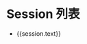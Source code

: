 # Session 列表

<ul>
    <li v-for="session in $page.sessions">
        <a :href="session.url" class="" target="_blank">
            {{session.text}}
        </a>
    </li>
</ul>
